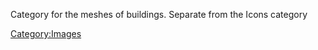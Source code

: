 Category for the meshes of buildings. Separate from the Icons category

[Category:Images](Category:Images "wikilink")